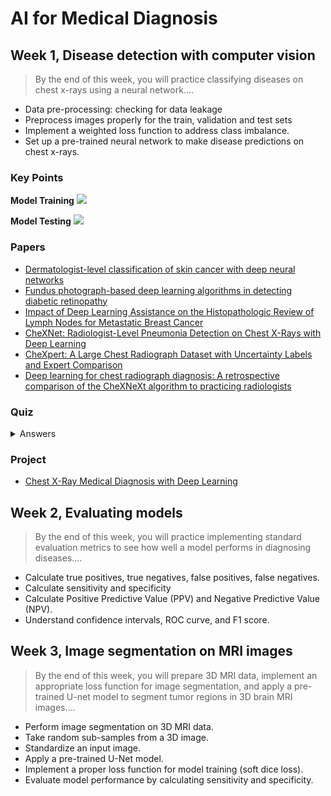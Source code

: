 # AI for Medical Diagnosis

## Week 1, Disease detection with computer vision

> By the end of this week, you will practice classifying diseases on chest x-rays using a neural network....

- Data pre-processing: checking for data leakage
- Preprocess images properly for the train, validation and test sets
- Implement a weighted loss function to address class imbalance.
- Set up a pre-trained neural network to make disease predictions on chest x-rays.

### Key Points

**Model Training**
![](https://i.imgur.com/CN0OQsu.png)

**Model Testing**
![](https://i.imgur.com/Bn9IPXW.png)

### Papers

- [Dermatologist-level classification of skin cancer with deep neural networks](https://www.nature.com/articles/nature21056)
- [Fundus photograph-based deep learning algorithms in detecting diabetic retinopathy](https://www.nature.com/articles/s41433-018-0269-y)
- [Impact of Deep Learning Assistance on the Histopathologic Review of Lymph Nodes for Metastatic Breast Cancer](https://pubmed.ncbi.nlm.nih.gov/30312179/)
- [CheXNet: Radiologist-Level Pneumonia Detection on Chest X-Rays with Deep Learning](https://arxiv.org/pdf/1711.05225.pdf)
- [CheXpert: A Large Chest Radiograph Dataset
with Uncertainty Labels and Expert Comparison](https://arxiv.org/pdf/1901.07031.pdf)
- [Deep learning for chest radiograph diagnosis: A retrospective comparison of the CheXNeXt algorithm to practicing radiologists](https://journals.plos.org/plosmedicine/article?id=10.1371/journal.pmed.1002686)

### Quiz

<details>
  <summary>Answers</summary>
  
  ![](https://i.imgur.com/m6lKM3P.png)
  ![](https://i.imgur.com/01Tlpi9.png)
  ![](https://i.imgur.com/7no4M1K.png)
  ![](https://i.imgur.com/iNN3S3t.png)
  ![](https://i.imgur.com/PZuvOI0.png)
  ![](https://i.imgur.com/08wdHXJ.png)
  ![](https://i.imgur.com/cjzIxww.png)
  ![](https://i.imgur.com/AC7XYPt.png)
  ![](https://i.imgur.com/4qRFCRS.png)
  ![](https://i.imgur.com/XCB7rEK.png)
  ![](https://i.imgur.com/XCAQFXB.png)
</details>


### Project

- [Chest X-Ray Medical Diagnosis with Deep Learning](https://github.com/cyyeh/ai-medicine-specialization/blob/master/diagnosis/project/Chest%20X-Ray%20Medical%20Diagnosis.ipynb)

## Week 2, Evaluating models

> By the end of this week, you will practice implementing standard evaluation metrics to see how well a model performs in diagnosing diseases....

- Calculate true positives, true negatives, false positives, false negatives.
- Calculate sensitivity and specificity
- Calculate Positive Predictive Value (PPV) and Negative Predictive Value (NPV).
- Understand confidence intervals, ROC curve, and F1 score.

## Week 3, Image segmentation on MRI images

> By the end of this week, you will prepare 3D MRI data, implement an appropriate loss function for image segmentation, and apply a pre-trained U-net model to segment tumor regions in 3D brain MRI images....

- Perform image segmentation on 3D MRI data.
- Take random sub-samples from a 3D image.
- Standardize an input image.
- Apply a pre-trained U-Net model.
- Implement a proper loss function for model training (soft dice loss).
- Evaluate model performance by calculating sensitivity and specificity.